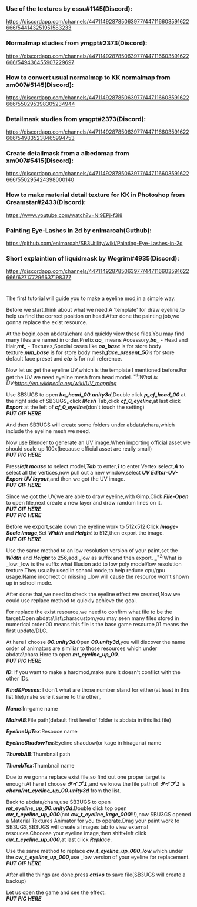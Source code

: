### Use of the textures by essu#1145(Discord):

https://discordapp.com/channels/447114928785063977/447116603591622666/544143251951583233

### Normalmap studies from ymgpt#2373(Discord):

https://discordapp.com/channels/447114928785063977/447116603591622666/549436455907229697

### How to convert usual normalmap to KK normalmap from xm007#5145(Discord):

https://discordapp.com/channels/447114928785063977/447116603591622666/550295398305234944

### Detailmask studies from ymgpt#2373(Discord):

https://discordapp.com/channels/447114928785063977/447116603591622666/549835238465994753

### Create detailmask from a albedomap from xm007#5415(Discord):

https://discordapp.com/channels/447114928785063977/447116603591622666/550295424398000140

### How to make material detail texture for KK in Photoshop from Creamstar#2433(Discord):

https://www.youtube.com/watch?v=NI9EPj-f3i8

### Painting Eye-Lashes in 2d by enimaroah(Guthub):

https://github.com/enimaroah/SB3Utility/wiki/Painting-Eye-Lashes-in-2d

### Short explaintion of liquidmask by Wogrim#4935(Discord):

https://discordapp.com/channels/447114928785063977/447116603591622666/627177296637198377

#

The first tutorial will guide you to make a eyeline mod,in a simple way.

Before we start,think about what we need.A 'template' for draw eyeline,to help us find the correct position on head.After done the painting job,we gonna replace the exist resource.

At the begin,open abdata\chara and quickly view these files.You may find many files are named in order.Prefix ***ao_*** means Accessory,***bo_*** - Head and Hair,***mt_*** - Textures,Special cases like ***oo_base*** is for store body texture,***mm_base*** is for store body mesh,***face_present_50***is for store default face preset and ***etc*** is for null reference.

Now let us get the eyeline UV,which is the template I mentioned before.For get the UV we need eyeline mesh from head model.
_<sup>*1</sup>:What is UV:https://en.wikipedia.org/wiki/UV_mapping_

Use SB3UGS to open ***bo_head_00.unity3d***,Double click ***p_cf_head_00*** at the right side of SB3UGS,,click ***Mesh*** Tab,click ***cf_0_eyeline***,at last click ***Export*** at the left of ***cf_0_eyeline***(don't touch the setting)
<br>***PUT GIF HERE***

And then SB3UGS will create some folders under abdata\chara,which include the eyeline mesh we need.

Now use Blender to generate an UV image.When importing official asset we should scale up 100x(because official asset are really small)
<br>***PUT PIC HERE***

Press***left mouse*** to select model,***Tab*** to enter,***1*** to enter Vertex select,***A*** to select all the vertices,now pull out a new window,select ***UV Editor-UV-Export UV layout***,and then we got the UV image.
<br>***PUT GIF HERE***

Since we got the UV,we are able to draw eyeline,with Gimp.Click ***File-Open*** to open file,next create a new layer and draw random lines on it.
<br>***PUT GIF HERE***
<br>***PUT PIC HERE***

Before we export,scale down the eyeline work to 512x512.Click ***Image-Scale Image***,Set ***Width*** and ***Height*** to 512,then export the image.
<br>***PUT GIF HERE***

Use the same method to an low resolution version of your paint,set the ***Width*** and ***Height*** to 256,add _low as suffix and then export.
_<sup>*2</sup>:What is _low:_low is the suffix what Illusion add to low poly model/low resolution texture.They usually used in school mode,to help reduce cpu/gpu usage.Name incorrect or missing _low will cause the resource won't shown up in school mode.

After done that,we need to check the eyeline effect we created,Now we could use replace method to quickly achieve the goal.

For replace the exist resource,we need to confirm what file to be the target.Open abdata\list\characustom,you may seen many files stored in numerical order.00 means this file is the base game resource,01 means the first update/DLC.

At here I choose ***00.unity3d***.Open ***00.unity3d***,you will discover the name order of animators are similiar to those resources which under abdata\chara.Here to open ***mt_eyeline_up_00***.
<br>***PUT PIC HERE***

***ID***: If you want to make a hardmod,make sure it doesn't conflict with the other IDs.

***Kind&Posses***: I don't what are those number stand for either(at least in this list file),make sure it same to the other。

***Name***:In-game name

***MainAB***:File path(default first level of folder is abdata in this list file)

***EyelineUpTex***:Resouce name

***EyelineShadowTex***:Eyeline shaodow(or kage in hiragana) name

***ThumbAB***:Thumbnail path

***ThumbTex***:Thumbnail name

Due to we gonna replace exist file,so find out one proper target is enough.At here I choose ***タイプ１***,and we know the file path of ***タイプ１*** is ***chara/mt_eyeline_up_00.unity3d*** from the list.

Back to abdata/chara,use SB3UGS to open ***mt_eyeline_up_00.unity3d***.Double click top open ***cw_t_eyeline_up_000***(not ***cw_t_eyeline_kage_000***!!!),now SBU3GS opened a Material Textures Animator for you to operate.Drag your paint work to SB3UGS,SB3UGS will create a Images tab to view external resouces.Chooose your eyeline image,then shift+left click ***cw_t_eyeline_up_000***,at last click ***Replace***.

Use the same method to replace ***cw_t_eyeline_up_000_low*** which under the ***cw_t_eyeline_up_000***,use _low version of your eyeline for replacement.
<br>***PUT GIF HERE***

After all the things are done,press ***ctrl+s*** to save file(SB3UGS will create a backup)

Let us open the game and see the effect.
<br>***PUT PIC HERE***
